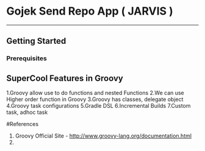 # Gojek Send Repo App ( JARVIS )
---

## Getting Started
### Prerequisites


## SuperCool Features in Groovy
1.Groovy allow use  to do functions and nested Functions
2.We can use Higher order function in Groovy
3.Groovy has classes, delegate object
4.Groovy task configurations
5.Gradle DSL
6.Incremental Builds
7.Custom task, adhoc  task

#References
1. Groovy Official Site - http://www.groovy-lang.org/documentation.html
2.
